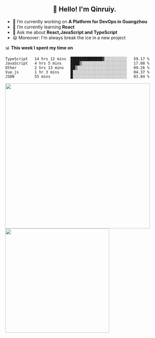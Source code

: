 <h2 align="center">👋 Hello! I'm Qinruiy.</h2>


- 🔭 I’m currently working on **A Platform for DevOps in Guangzhou**
- 🌱 I’m currently learning **React**
- 💬 Ask me about **React,JavaScript and TypeScript**
- 😃 Moreover: I'm always break the ice in a new project

📊 **This week I spent my time on**

<!--START_SECTION:waka-->
```text
TypeScript   14 hrs 12 mins  ██████████████▓░░░░░░░░░░   59.17 % 
JavaScript   4 hrs 5 mins    ████▒░░░░░░░░░░░░░░░░░░░░   17.08 % 
Other        2 hrs 13 mins   ██▒░░░░░░░░░░░░░░░░░░░░░░   09.26 % 
Vue.js       1 hr 3 mins     █░░░░░░░░░░░░░░░░░░░░░░░░   04.37 % 
JSON         55 mins         █░░░░░░░░░░░░░░░░░░░░░░░░   03.84 % 
```
<!--END_SECTION:waka-->

<p>
<img align="left" width="460" src="https://github-readme-stats.vercel.app/api?username=Qinruiy&custom_title=Qrinruiy's Github Stats&theme=graywhite&hide_border=true"/> <img align="left" width="330" src="https://github-readme-stats.vercel.app/api/top-langs/?username=Qinruiy&layout=compact&theme=graywhite&hide_border=true"/>
</p>
